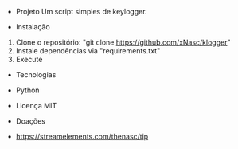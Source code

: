 * Projeto
Um script simples de keylogger.

* Instalação
1. Clone o repositório: "git clone https://github.com/xNasc/klogger"
2. Instale dependências via "requirements.txt"
3. Execute

* Tecnologias
- Python

* Licença
MIT

* Doações
- https://streamelements.com/thenasc/tip
